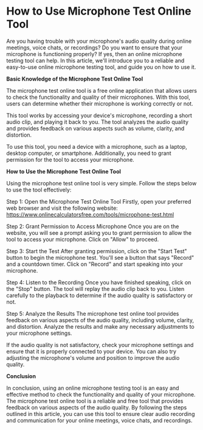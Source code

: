 How to Use Microphone Test Online Tool
======================================

Are you having trouble with your microphone's audio quality during online meetings, voice chats, or recordings? Do you want to ensure that your microphone is functioning properly? If yes, then an online microphone testing tool can help. In this article, we'll introduce you to a reliable and easy-to-use online microphone testing tool, and guide you on how to use it.

 **Basic Knowledge of the Microphone Test Online Tool**

The microphone test online tool is a free online application that allows users to check the functionality and quality of their microphones. With this tool, users can determine whether their microphone is working correctly or not.

This tool works by accessing your device's microphone, recording a short audio clip, and playing it back to you. The tool analyzes the audio quality and provides feedback on various aspects such as volume, clarity, and distortion.

To use this tool, you need a device with a microphone, such as a laptop, desktop computer, or smartphone. Additionally, you need to grant permission for the tool to access your microphone.

 **How to Use the Microphone Test Online Tool**

Using the microphone test online tool is very simple. Follow the steps below to use the tool effectively:

Step 1: Open the Microphone Test Online Tool Firstly, open your preferred web browser and visit the following website: <https://www.onlinecalculatorsfree.com/tools/microphone-test.html>

Step 2: Grant Permission to Access Microphone Once you are on the website, you will see a prompt asking you to grant permission to allow the tool to access your microphone. Click on "Allow" to proceed.

Step 3: Start the Test After granting permission, click on the "Start Test" button to begin the microphone test. You'll see a button that says "Record" and a countdown timer. Click on "Record" and start speaking into your microphone.

Step 4: Listen to the Recording Once you have finished speaking, click on the "Stop" button. The tool will replay the audio clip back to you. Listen carefully to the playback to determine if the audio quality is satisfactory or not.

Step 5: Analyze the Results The microphone test online tool provides feedback on various aspects of the audio quality, including volume, clarity, and distortion. Analyze the results and make any necessary adjustments to your microphone settings.

If the audio quality is not satisfactory, check your microphone settings and ensure that it is properly connected to your device. You can also try adjusting the microphone's volume and position to improve the audio quality.

 **Conclusion**

In conclusion, using an online microphone testing tool is an easy and effective method to check the functionality and quality of your microphone. The microphone test online tool is a reliable and free tool that provides feedback on various aspects of the audio quality. By following the steps outlined in this article, you can use this tool to ensure clear audio recording and communication for your online meetings, voice chats, and recordings.